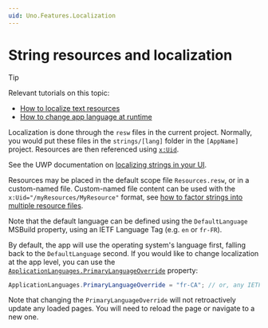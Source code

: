 ```yaml
---
uid: Uno.Features.Localization
---
```


# String resources and localization

> [!TIP]
> Relevant tutorials on this topic:
>
> - [How to localize text resources](xref:Uno.Tutorials.Localization)
> - [How to change app language at runtime](xref:Uno.Tutorials.ChangeAppLanguage)

Localization is done through the `resw` files in the current project. Normally, you would put these files in the `strings/[lang]` folder in the `[AppName]` project.  Resources are then referenced using [`x:Uid`](https://learn.microsoft.com/windows/uwp/xaml-platform/x-uid-directive).

See the UWP documentation on [localizing strings in your UI](https://learn.microsoft.com/windows/uwp/app-resources/localize-strings-ui-manifest).

Resources may be placed in the default scope file `Resources.resw`, or in a custom-named file. Custom-named file content
can be used with the `x:Uid="/myResources/MyResource"` format, see [how to factor strings into multiple resource files](https://learn.microsoft.com/windows/uwp/app-resources/localize-strings-ui-manifest#factoring-strings-into-multiple-resources-files).

Note that the default language can be defined using the `DefaultLanguage` MSBuild property, using an IETF Language Tag (e.g. `en` or `fr-FR`).

By default, the app will use the operating system's language first, falling back to the `DefaultLanguage` second. If you would like to change localization at the app level, you can use the [`ApplicationLanguages.PrimaryLanguageOverride`](https://learn.microsoft.com/uwp/api/windows.globalization.applicationlanguages.primarylanguageoverride?view=winrt-22621) property:

```csharp
ApplicationLanguages.PrimaryLanguageOverride = "fr-CA"; // or, any IETF language tag
```

Note that changing the `PrimaryLanguageOverride` will not retroactively update any loaded pages. You will need to reload the page or navigate to a new one.
